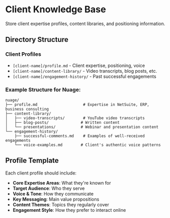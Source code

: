 # Client Knowledge Base

Store client expertise profiles, content libraries, and positioning information.

## Directory Structure

### Client Profiles
- `[client-name]/profile.md` - Client expertise, positioning, voice
- `[client-name]/content-library/` - Video transcripts, blog posts, etc.
- `[client-name]/engagement-history/` - Past successful engagements

### Example Structure for Nuage:
```
nuage/
├── profile.md                    # Expertise in NetSuite, ERP, business consulting
├── content-library/
│   ├── video-transcripts/        # YouTube video transcripts
│   ├── blog-posts/              # Written content
│   └── presentations/           # Webinar and presentation content
└── engagement-history/
    ├── successful-comments.md    # Examples of well-received engagements
    └── voice-examples.md        # Client's authentic voice patterns
```

## Profile Template

Each client profile should include:
- **Core Expertise Areas**: What they're known for
- **Target Audience**: Who they serve
- **Voice & Tone**: How they communicate
- **Key Messaging**: Main value propositions
- **Content Themes**: Topics they regularly cover
- **Engagement Style**: How they prefer to interact online